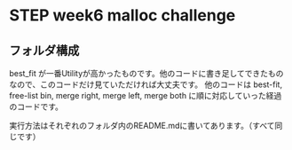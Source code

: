 # STEP week6 malloc challenge

## フォルダ構成
best_fit が一番Utilityが高かったものです。他のコードに書き足してできたものなので、このコードだけ見ていただければ大丈夫です。
他のコードは best-fit, free-list bin, merge right, merge left, merge both に順に対応していった経過のコードです。

実行方法はそれぞれのフォルダ内のREADME.mdに書いてあります。（すべて同じです）

